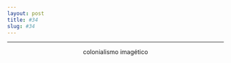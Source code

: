 ```yaml
---
layout: post
title: #34
slug: #34
---
```

---
<p class="description" style="text-align: center;">
colonialismo imagético

